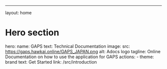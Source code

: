 ---
layout: home

# Hero section
hero:
  name: GAPS
  text: Technical Documentation
  image:
    src: https://gaps.hawkai.online/GAPS_JAPAN.png
    alt: Adocs logo
  tagline: Online Documentation on how to use the application for GAPS
  actions:
    - theme: brand
      text: Get Started
      link: /src/introduction
    
